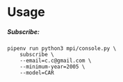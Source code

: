 # Usage
##### Subscribe:
```
pipenv run python3 mpi/console.py \
    subscribe \
    --email=c.c@gmail.com \
    --minimum-year=2005 \
    --model=CAR
```